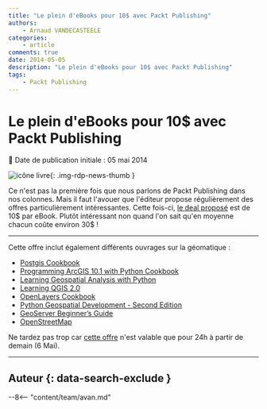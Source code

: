 ```yaml
---
title: "Le plein d'eBooks pour 10$ avec Packt Publishing"
authors:
    - Arnaud VANDECASTEELE
categories:
    - article
comments: true
date: 2014-05-05
description: "Le plein d'eBooks pour 10$ avec Packt Publishing"
tags:
    - Packt Publishing
---
```


# Le plein d'eBooks pour 10$ avec Packt Publishing

:calendar: Date de publication initiale : 05 mai 2014

![icône livre](https://cdn.geotribu.fr/img/logos-icones/divers/livre.png "Logo livre"){: .img-rdp-news-thumb }

Ce n'est pas la première fois que nous parlons de Packt Publishing dans nos colonnes. Mais il faut l'avouer que l'éditeur propose régulièrement des offres particulièrement intéressantes. Cette fois-ci, [le deal proposé](http://bit.ly/1q6bpha) est de 10$ par eBook. Plutôt intéressant non quand l'on sait qu'en moyenne chacun coûte environ 30$ !

----

Cette offre inclut également différents ouvrages sur la géomatique :

- [Postgis Cookbook](http://www.packtpub.com/postgis-to-store-organize-manipulate-analyze-spatial-data-cookbook/book)
- [Programming ArcGIS 10.1 with Python Cookbook](http://www.packtpub.com/programming-arcgis-10-1-with-python-cookbook/book)
- [Learning Geospatial Analysis with Python](http://www.packtpub.com/learning-geospatial-analysis-with-python/book)
- [Learning QGIS 2.0](http://www.packtpub.com/learning-qgis-2-0-to-create-maps-and-perform-geoprocessing-tasks/book)
- [OpenLayers Cookbook](http://www.packtpub.com/openlayers-create-gis-web-applications-cookbook/book)
- [Python Geospatial Development - Second Edition](http://www.packtpub.com/python-geospatial-development-second-edition/book)
- [GeoServer Beginner’s Guide](http://www.packtpub.com/geoserver-share-edit-geospatial-data-beginners-guide/book)
- [OpenStreetMap](http://www.packtpub.com/openstreetmap/book)

Ne tardez pas trop car [cette offre](http://www.packtpub.com/?utm_source=referral-DRM&utm_medium=marketingPR&utm_campaign=DayagainstDRM) n'est valable que pour 24h à partir de demain (6 Mai).

----

## Auteur {: data-search-exclude }

--8<-- "content/team/avan.md"
